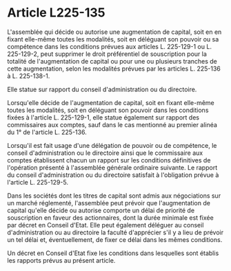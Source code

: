 # Article L225-135

L'assemblée  qui décide ou autorise une augmentation de capital, soit en en fixant  elle-même toutes les modalités, soit en déléguant son pouvoir ou sa  compétence dans les conditions prévues aux articles L. 225-129-1 ou L.  225-129-2, peut supprimer le droit préférentiel de souscription pour la  totalité de l'augmentation de capital ou pour une ou plusieurs tranches  de cette augmentation, selon les modalités prévues par les articles L.  225-136 à L. 225-138-1.

Elle statue sur rapport du conseil d'administration ou du directoire.

Lorsqu'elle décide de l'augmentation de capital, soit en fixant  elle-même toutes les modalités, soit en déléguant son pouvoir dans les  conditions fixées à l'article L. 225-129-1, elle statue également sur  rapport des commissaires aux comptes, sauf dans le cas mentionné au  premier alinéa du 1° de l'article L. 225-136.

Lorsqu'il est fait usage d'une délégation de pouvoir ou de compétence,  le conseil d'administration ou le directoire ainsi que le commissaire  aux comptes établissent chacun un rapport sur les conditions définitives  de l'opération présenté à l'assemblée générale ordinaire suivante. Le  rapport du conseil d'administration ou du directoire satisfait à  l'obligation prévue à l'article L. 225-129-5.

Dans les sociétés dont les titres de capital sont admis aux négociations  sur un marché réglementé, l'assemblée peut prévoir que l'augmentation  de capital qu'elle décide ou autorise comporte un délai de priorité de  souscription en faveur des actionnaires, dont la durée minimale est  fixée par décret en Conseil d'Etat. Elle peut également déléguer au  conseil d'administration ou au directoire la faculté d'apprécier s'il y a  lieu de prévoir un tel délai et, éventuellement, de fixer ce délai dans  les mêmes conditions.

Un décret en Conseil d'Etat fixe les conditions dans lesquelles sont établis les rapports prévus au présent article.
